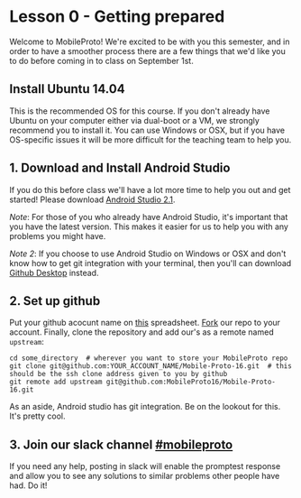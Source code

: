 # Lesson 0 - Getting prepared

Welcome to MobileProto! We're excited to be with you this semester, and in order to have a smoother process there are a few things that we'd like you to do before coming in to class on September 1st.

## Install Ubuntu 14.04

This is the recommended OS for this course. If you don't already have Ubuntu on your computer either via dual-boot or a VM, we strongly recommend you to install it. You can use Windows or OSX, but if you have OS-specific issues it will be more difficult for the teaching team to help you.

## 1. Download and Install Android Studio

If you do this before class we'll have a lot more time to help you out and get started! Please download [Android Studio 2.1](https://developer.android.com/studio/install.html).

*Note*: For those of you who already have Android Studio, it's important that you have the latest version. This makes it easier for us to help you with any problems you might have.

*Note 2*: If you choose to use Android Studio on Windows or OSX and don't know how to get git integration with your terminal, then you'll can download [Github Desktop](https://desktop.github.com/) instead.

## 2. Set up github

Put your github acocunt name on [this]() spreadsheet. [Fork](https://help.github.com/articles/fork-a-repo/) our repo to your account. Finally, clone the repository and add our's as a remote named `upstream`:

```
cd some_directory  # wherever you want to store your MobileProto repo
git clone git@github.com:YOUR_ACCOUNT_NAME/Mobile-Proto-16.git  # this should be the ssh clone address given to you by github
git remote add upstream git@github.com:MobileProto16/Mobile-Proto-16.git
```

As an aside, Android studio has git integration. Be on the lookout for this. It's pretty cool.

## 3. Join our slack channel [#mobileproto](https://olin.slack.com/messages/mobileproto/)

If you need any help, posting in slack will enable the promptest response and allow you to see any solutions to similar problems other people have had. Do it!

